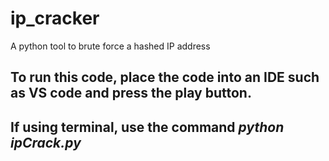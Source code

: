 # ip_cracker
A python tool to brute force a hashed IP address

## To run this code, place the code into an IDE such as VS code and press the play button.
## If using terminal, use the command *python ipCrack.py*

